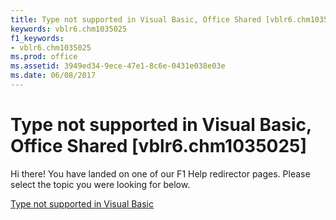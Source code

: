 ```yaml
---
title: Type not supported in Visual Basic, Office Shared [vblr6.chm1035025]
keywords: vblr6.chm1035025
f1_keywords:
- vblr6.chm1035025
ms.prod: office
ms.assetid: 3949ed34-9ece-47e1-8c6e-0431e038e03e
ms.date: 06/08/2017
---
```



# Type not supported in Visual Basic, Office Shared [vblr6.chm1035025]

Hi there! You have landed on one of our F1 Help redirector pages. Please select the topic you were looking for below.

[Type not supported in Visual Basic](http://msdn.microsoft.com/library/59add4f9-d15a-7342-e7fc-4b21420a5e41%28Office.15%29.aspx)

